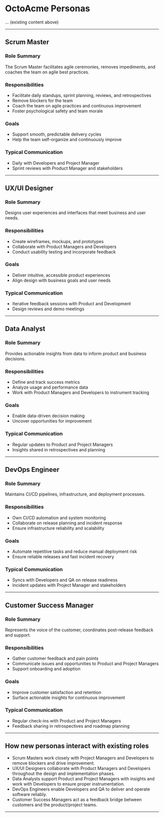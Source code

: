 # OctoAcme Personas

... (existing content above)

---

## Scrum Master

### Role Summary
The Scrum Master facilitates agile ceremonies, removes impediments, and coaches the team on agile best practices.

### Responsibilities
- Facilitate daily standups, sprint planning, reviews, and retrospectives
- Remove blockers for the team
- Coach the team on agile practices and continuous improvement
- Foster psychological safety and team morale

### Goals
- Support smooth, predictable delivery cycles
- Help the team self-organize and continuously improve

### Typical Communication
- Daily with Developers and Project Manager
- Sprint reviews with Product Manager and stakeholders

---

## UX/UI Designer

### Role Summary
Designs user experiences and interfaces that meet business and user needs.

### Responsibilities
- Create wireframes, mockups, and prototypes
- Collaborate with Product Managers and Developers
- Conduct usability testing and incorporate feedback

### Goals
- Deliver intuitive, accessible product experiences
- Align design with business goals and user needs

### Typical Communication
- Iterative feedback sessions with Product and Development
- Design reviews and demo meetings

---

## Data Analyst

### Role Summary
Provides actionable insights from data to inform product and business decisions.

### Responsibilities
- Define and track success metrics
- Analyze usage and performance data
- Work with Product Managers and Developers to instrument tracking

### Goals
- Enable data-driven decision making
- Uncover opportunities for improvement

### Typical Communication
- Regular updates to Product and Project Managers
- Insights shared in retrospectives and planning

---

## DevOps Engineer

### Role Summary
Maintains CI/CD pipelines, infrastructure, and deployment processes.

### Responsibilities
- Own CI/CD automation and system monitoring
- Collaborate on release planning and incident response
- Ensure infrastructure reliability and scalability

### Goals
- Automate repetitive tasks and reduce manual deployment risk
- Ensure reliable releases and fast incident recovery

### Typical Communication
- Syncs with Developers and QA on release readiness
- Incident updates with Project Manager and stakeholders

---

## Customer Success Manager

### Role Summary
Represents the voice of the customer, coordinates post-release feedback and support.

### Responsibilities
- Gather customer feedback and pain points
- Communicate issues and opportunities to Product and Project Managers
- Support onboarding and adoption

### Goals
- Improve customer satisfaction and retention
- Surface actionable insights for continuous improvement

### Typical Communication
- Regular check-ins with Product and Project Managers
- Feedback sharing in retrospectives and roadmap planning

---

## How new personas interact with existing roles

- Scrum Masters work closely with Project Managers and Developers to remove blockers and drive improvement.
- UX/UI Designers collaborate with Product Managers and Developers throughout the design and implementation phases.
- Data Analysts support Product and Project Managers with insights and work with Developers to ensure proper instrumentation.
- DevOps Engineers enable Developers and QA to deliver and operate software reliably.
- Customer Success Managers act as a feedback bridge between customers and the product/project teams.

---

